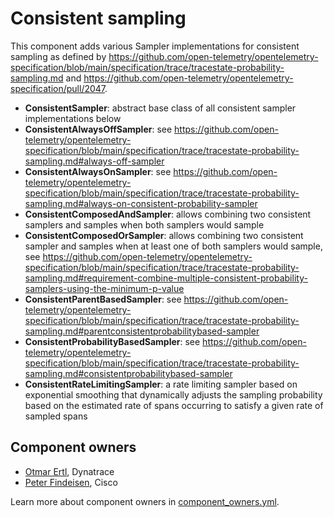 # Consistent sampling

This component adds various Sampler implementations for consistent sampling as defined by
https://github.com/open-telemetry/opentelemetry-specification/blob/main/specification/trace/tracestate-probability-sampling.md
and https://github.com/open-telemetry/opentelemetry-specification/pull/2047.

* **ConsistentSampler**:
  abstract base class of all consistent sampler implementations below
* **ConsistentAlwaysOffSampler**:
  see https://github.com/open-telemetry/opentelemetry-specification/blob/main/specification/trace/tracestate-probability-sampling.md#always-off-sampler
* **ConsistentAlwaysOnSampler**:
  see https://github.com/open-telemetry/opentelemetry-specification/blob/main/specification/trace/tracestate-probability-sampling.md#always-on-consistent-probability-sampler
* **ConsistentComposedAndSampler**:
  allows combining two consistent samplers and samples when both samplers would sample
* **ConsistentComposedOrSampler**:
  allows combining two consistent sampler and samples when at least one of both samplers would sample,
  see https://github.com/open-telemetry/opentelemetry-specification/blob/main/specification/trace/tracestate-probability-sampling.md#requirement-combine-multiple-consistent-probability-samplers-using-the-minimum-p-value
* **ConsistentParentBasedSampler**:
  see https://github.com/open-telemetry/opentelemetry-specification/blob/main/specification/trace/tracestate-probability-sampling.md#parentconsistentprobabilitybased-sampler
* **ConsistentProbabilityBasedSampler**:
  see https://github.com/open-telemetry/opentelemetry-specification/blob/main/specification/trace/tracestate-probability-sampling.md#consistentprobabilitybased-sampler
* **ConsistentRateLimitingSampler**:
  a rate limiting sampler based on exponential smoothing that dynamically adjusts the sampling
  probability based on the estimated rate of spans occurring to satisfy a given rate of sampled spans

## Component owners

- [Otmar Ertl](https://github.com/oertl), Dynatrace
- [Peter Findeisen](https://github.com/PeterF778), Cisco

Learn more about component owners in [component_owners.yml](../.github/component_owners.yml).
